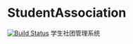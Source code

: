 # StudentAssociation
[![Build Status](https://travis-ci.org/codertimeless/StudentAssociation.svg?branch=master)](https://travis-ci.org/codertimeless/StudentAssociation)
学生社团管理系统
